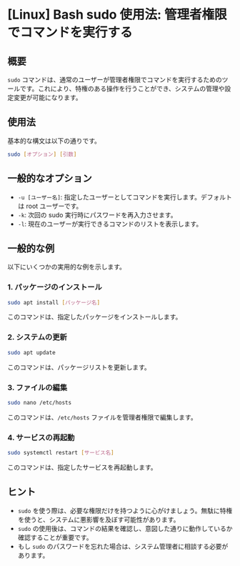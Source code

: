 # [Linux] Bash sudo 使用法: 管理者権限でコマンドを実行する

## 概要
`sudo` コマンドは、通常のユーザーが管理者権限でコマンドを実行するためのツールです。これにより、特権のある操作を行うことができ、システムの管理や設定変更が可能になります。

## 使用法
基本的な構文は以下の通りです。

```bash
sudo [オプション] [引数]
```

## 一般的なオプション
- `-u [ユーザー名]`: 指定したユーザーとしてコマンドを実行します。デフォルトは root ユーザーです。
- `-k`: 次回の sudo 実行時にパスワードを再入力させます。
- `-l`: 現在のユーザーが実行できるコマンドのリストを表示します。

## 一般的な例
以下にいくつかの実用的な例を示します。

### 1. パッケージのインストール
```bash
sudo apt install [パッケージ名]
```
このコマンドは、指定したパッケージをインストールします。

### 2. システムの更新
```bash
sudo apt update
```
このコマンドは、パッケージリストを更新します。

### 3. ファイルの編集
```bash
sudo nano /etc/hosts
```
このコマンドは、`/etc/hosts` ファイルを管理者権限で編集します。

### 4. サービスの再起動
```bash
sudo systemctl restart [サービス名]
```
このコマンドは、指定したサービスを再起動します。

## ヒント
- `sudo` を使う際は、必要な権限だけを持つように心がけましょう。無駄に特権を使うと、システムに悪影響を及ぼす可能性があります。
- `sudo` の使用後は、コマンドの結果を確認し、意図した通りに動作しているか確認することが重要です。
- もし `sudo` のパスワードを忘れた場合は、システム管理者に相談する必要があります。